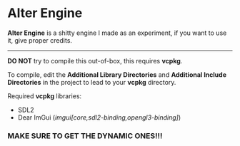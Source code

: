 # Alter Engine
**Alter Engine** is a shitty engine I made as an experiment, if you want to use it, give proper credits.

--------------

**DO NOT** try to compile this out-of-box, this requires **vcpkg**.

To compile, edit the **Additional Library Directories** and **Additional Include Directories** in the project to lead to your **vcpkg** directory.

Required **vcpkg** libraries:
- SDL2
- Dear ImGui (*imgui[core,sdl2-binding,opengl3-binding]*)

### MAKE SURE TO GET THE DYNAMIC ONES!!!